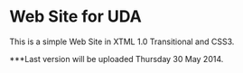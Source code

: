 <h1>Web Site for UDA</h1>


This is a simple Web Site in XTML 1.0 Transitional and CSS3.

***Last version will be uploaded Thursday 30 May 2014.

